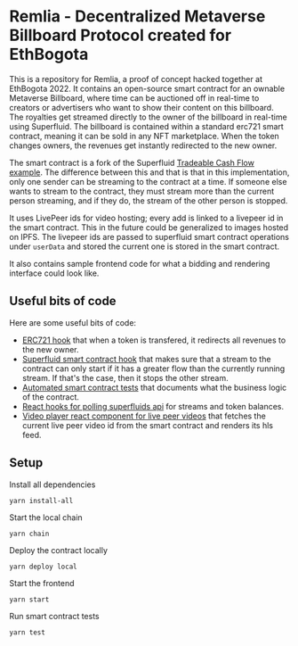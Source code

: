 # Remlia - Decentralized Metaverse Billboard Protocol created for EthBogota

This is a repository for Remlia, a proof of concept hacked together at EthBogota 2022.
It contains an open-source smart contract for an ownable Metaverse Billboard, where
time can be auctioned off in real-time to creators or advertisers who want to show their
content on this billboard. The royalties get streamed directly to the owner of the billboard
in real-time using Superfluid.
The billboard is contained within a standard erc721 smart contract, meaning it can be sold
in any NFT marketplace. When the token changes owners, the revenues get instantly redirected
to the new owner.

The smart contract is a fork of the Superfluid [Tradeable Cash Flow example](https://github.com/superfluid-finance/super-examples/tree/main/examples/tradeable-cashflow). The difference between
this and that is that in this implementation, only one sender can be streaming to the contract
at a time. If someone else wants to stream to the contract, they must stream more than the
current person streaming, and if they do, the stream of the other person is stopped.

It uses LivePeer ids for video hosting; every add is linked to a livepeer id in the smart contract. This in the future could be generalized to images hosted on IPFS. The livepeer ids are passed to superfluid smart contract operations under `userData` and stored the current one is stored in the smart contract.

It also contains sample frontend code for what a bidding and rendering interface could look like.

## Useful bits of code

Here are some useful bits of code:

- [ERC721 hook](contracts/TradeableCashflow.sol#L27) that when a token is transfered, it redirects all revenues to the new owner.
- [Superfluid smart contract hook](contracts/BillboardFlow.sol#L167) that makes sure that a stream to the contract can only start if it has a greater flow than the currently running stream. If that's the case, then it stops the other stream.
- [Automated smart contract tests](test/app.test.ts#L225) that documents what the business logic of the contract.
- [React hooks for polling superfluids api](frontend/src/hooks/superfluid.ts) for streams and token balances.
- [Video player react component for live peer videos](frontend/src/billboardDisplays/FlatPagePlayer.tsx) that fetches the current live peer video id from the smart contract and renders its hls feed.

## Setup

Install all dependencies

    yarn install-all

Start the local chain

    yarn chain

Deploy the contract locally

    yarn deploy local

Start the frontend

    yarn start

Run smart contract tests

    yarn test
